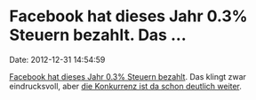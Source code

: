Facebook hat dieses Jahr 0.3% Steuern bezahlt. Das \...
=======================================================

Date: 2012-12-31 14:54:59

[Facebook hat dieses Jahr 0.3% Steuern
bezahlt](http://www.businessinsider.com/surprise-facebook-avoids-its-european-taxes-2012-12).
Das klingt zwar eindrucksvoll, aber [die Konkurrenz ist da schon
deutlich weiter](/?ts=b35b2dd4).
